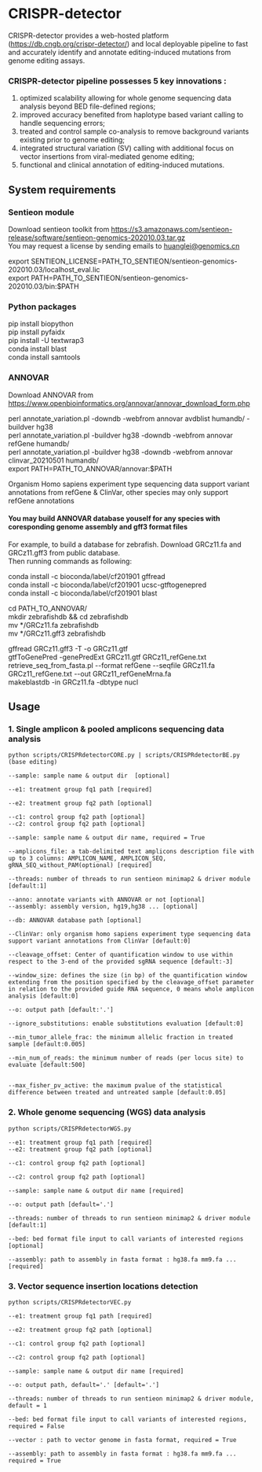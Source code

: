 CRISPR-detector
====

CRISPR-detector provides a web-hosted platform (https://db.cngb.org/crispr-detector/) and local deployable pipeline to fast and accurately identify and annotate editing-induced mutations from genome editing assays. 

### CRISPR-detector pipeline possesses 5 key innovations :  

1) optimized scalability allowing for whole genome sequencing data analysis beyond BED file-defined regions;   
2) improved accuracy benefited from haplotype based variant calling to handle sequencing errors;  
3) treated and control sample co-analysis to remove background variants existing prior to genome editing;  
4) integrated structural variation (SV) calling with additional focus on vector insertions from viral-mediated genome editing;   
5) functional and clinical annotation of editing-induced mutations. 


## System requirements
### Sentieon module
Download sentieon toolkit from
https://s3.amazonaws.com/sentieon-release/software/sentieon-genomics-202010.03.tar.gz  
You may request a license by sending emails to huanglei@genomics.cn

export SENTIEON_LICENSE=PATH_TO_SENTIEON/sentieon-genomics-202010.03/localhost_eval.lic  
export PATH=PATH_TO_SENTIEON/sentieon-genomics-202010.03/bin:$PATH

### Python packages
pip install biopython  
pip install pyfaidx  
pip install -U textwrap3  
conda install blast  
conda install samtools  

### ANNOVAR
Download ANNOVAR from
https://www.openbioinformatics.org/annovar/annovar_download_form.php  
  
perl annotate_variation.pl -downdb -webfrom annovar avdblist humandb/ -buildver hg38  
perl annotate_variation.pl -buildver hg38  -downdb -webfrom annovar refGene humandb/  
perl annotate_variation.pl -buildver hg38  -downdb -webfrom annovar clinvar_20210501 humandb/  
export PATH=PATH_TO_ANNOVAR/annovar:$PATH  
  
Organism Homo sapiens experiment type sequencing data support variant annotations from refGene & ClinVar, other species may only support refGene annotations

#### You may build ANNOVAR database youself for any species with coresponding genome assembly and gff3 format files
For example, to build a database for zebrafish. Download GRCz11.fa and GRCz11.gff3 from public database.  
Then running commands as following:  

conda install -c bioconda/label/cf201901 gffread  
conda install -c bioconda/label/cf201901 ucsc-gtftogenepred  
conda install -c bioconda/label/cf201901 blast  

cd PATH_TO_ANNOVAR/  
mkdir zebrafishdb && cd zebrafishdb  
mv */GRCz11.fa zebrafishdb  
mv */GRCz11.gff3 zebrafishdb  

gffread GRCz11.gff3 -T -o GRCz11.gtf  
gtfToGenePred -genePredExt GRCz11.gtf GRCz11_refGene.txt  
retrieve_seq_from_fasta.pl --format refGene --seqfile GRCz11.fa GRCz11_refGene.txt --out GRCz11_refGeneMrna.fa    
makeblastdb -in GRCz11.fa -dbtype nucl  

## Usage  
### 1. Single amplicon & pooled amplicons sequencing data analysis
```
python scripts/CRISPRdetectorCORE.py | scripts/CRISPRdetectorBE.py (base editing)

--sample: sample name & output dir  [optional]

--e1: treatment group fq1 path [required]

--e2: treatment group fq2 path [optional]

--c1: control group fq2 path [optional]
--c2: control group fq2 path [optional]  

--sample: sample name & output dir name, required = True  

--amplicons_file: a tab-delimited text amplicons description file with up to 3 columns: AMPLICON_NAME, AMPLICON_SEQ, gRNA_SEQ_without_PAM(optional) [required]  
  
--threads: number of threads to run sentieon minimap2 & driver module [default:1] 
  
--anno: annotate variants with ANNOVAR or not [optional]
--assembly: assembly version, hg19,hg38 ... [optional]

--db: ANNOVAR database path [optional]

--ClinVar: only organism homo sapiens experiment type sequencing data support variant annotations from ClinVar [default:0]  

--cleavage_offset: Center of quantification window to use within respect to the 3-end of the provided sgRNA sequence [default:-3]

--window_size: defines the size (in bp) of the quantification window extending from the position specified by the cleavage_offset parameter in relation to the provided guide RNA sequence, 0 means whole amplicon analysis [default:0]

--o: output path [default:'.']

--ignore_substitutions: enable substitutions evaluation [default:0]  

--min_tumor_allele_frac: the minimum allelic fraction in treated sample [default:0.005] 

--min_num_of_reads: the minimum number of reads (per locus site) to evaluate [default:500] 


--max_fisher_pv_active: the maximum pvalue of the statistical difference between treated and untreated sample [default:0.05] 
```
### 2. Whole genome sequencing (WGS) data analysis
```
python scripts/CRISPRdetectorWGS.py

--e1: treatment group fq1 path [required]
--e2: treatment group fq2 path [optional]

--c1: control group fq2 path [optional]

--c2: control group fq2 path [optional]

--sample: sample name & output dir name [required]    

--o: output path [default='.']

--threads: number of threads to run sentieon minimap2 & driver module [default:1]

--bed: bed format file input to call variants of interested regions [optional]

--assembly: path to assembly in fasta format : hg38.fa mm9.fa ... [required]    
```


### 3. Vector sequence insertion locations detection 
```
python scripts/CRISPRdetectorVEC.py

--e1: treatment group fq1 path [required]    

--e2: treatment group fq2 path [optional]

--c1: control group fq2 path [optional]

--c2: control group fq2 path [optional]

--sample: sample name & output dir name [required]    

--o: output path, default='.' [default='.']

--threads: number of threads to run sentieon minimap2 & driver module, default = 1   

--bed: bed format file input to call variants of interested regions, required = False   

--vector : path to vector genome in fasta format, required = True  

--assembly: path to assembly in fasta format : hg38.fa mm9.fa ... required = True  
```
